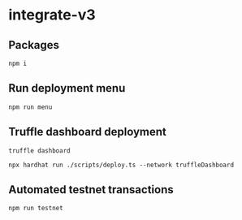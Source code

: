 # integrate-v3

## Packages

```console
npm i
```

## Run deployment menu
```console
npm run menu
```

## Truffle dashboard deployment

```console
truffle dashboard
```

```console
npx hardhat run ./scripts/deploy.ts --network truffleDashboard
```

## Automated testnet transactions

```
npm run testnet
```
